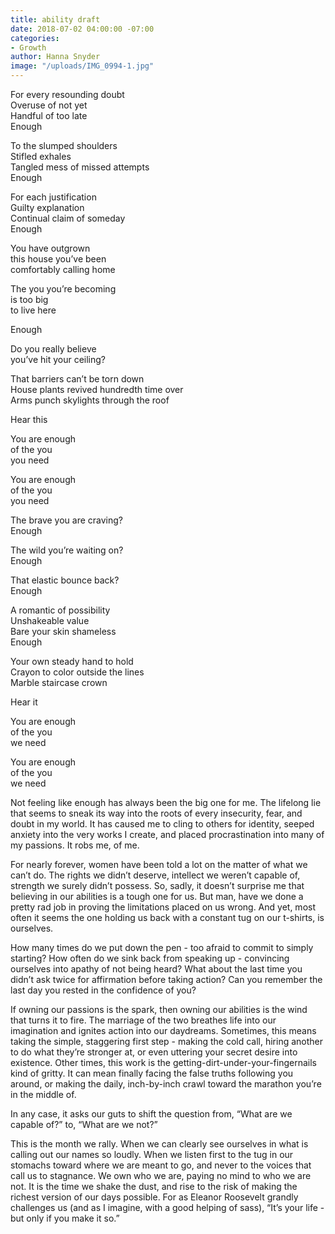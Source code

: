 ```yaml
---
title: ability draft
date: 2018-07-02 04:00:00 -07:00
categories:
- Growth
author: Hanna Snyder
image: "/uploads/IMG_0994-1.jpg"
---
```


For every resounding doubt  
Overuse of not yet  
Handful of too late  
Enough

To the slumped shoulders  
Stifled exhales  
Tangled mess of missed attempts  
Enough

For each justification  
Guilty explanation  
Continual claim of someday   
Enough

You have outgrown   
this house you’ve been   
comfortably calling home  

The you you’re becoming  
is too big   
to live here  

Enough

Do you really believe  
you’ve hit your ceiling?

That barriers can’t be torn down  
House plants revived hundredth time over  
Arms punch skylights through the roof 

Hear this

You are enough   
of the you  
you need

You are enough  
of the you  
you need

The brave you are craving?  
Enough

The wild you’re waiting on?  
Enough

That elastic bounce back?  
Enough

A romantic of possibility  
Unshakeable value  
Bare your skin shameless  
Enough

Your own steady hand to hold  
Crayon to color outside the lines  
Marble staircase crown

Hear it

You are enough  
of the you  
we need

You are enough   
of the you  
we need



Not feeling like enough has always been the big one for me. The lifelong lie that seems to sneak its way into the roots of every insecurity, fear, and doubt in my world. It has caused me to cling to others for identity, seeped anxiety into the very works I create, and placed procrastination into many of my passions. It robs me, of me.

For nearly forever, women have been told a lot on the matter of what we can’t do. The rights we didn’t deserve, intellect we weren’t capable of, strength we surely didn’t possess. So, sadly, it doesn’t surprise me that believing in our abilities is a tough one for us. But man, have we done a pretty rad job in proving the limitations placed on us wrong. And yet, most often it seems the one holding us back with a constant tug on our t-shirts, is ourselves.

How many times do we put down the pen - too afraid to commit to simply starting? How often do we sink back from speaking up - convincing ourselves into apathy of not being heard? What about the last time you didn’t ask twice for affirmation before taking action? Can you remember the last day you rested in the confidence of you?

If owning our passions is the spark, then owning our abilities is the wind that turns it to fire. The marriage of the two breathes life into our imagination and ignites action into our daydreams. Sometimes, this means taking the simple, staggering first step - making the cold call, hiring another to do what they’re stronger at, or even uttering your secret desire into existence. Other times, this work is the getting-dirt-under-your-fingernails kind of gritty. It can mean finally facing the false truths following you around, or making the daily, inch-by-inch crawl toward the marathon you’re in the middle of. 

In any case, it asks our guts to shift the question from, “What are we capable of?” to, “What are we not?”

This is the month we rally. When we can clearly see ourselves in what is calling out our names so loudly. When we listen first to the tug in our stomachs toward where we are meant to go, and never to the voices that call us to stagnance. We own who we are, paying no mind to who we are not. It is the time we shake the dust, and rise to the risk of making the richest version of our days possible. For as Eleanor Roosevelt grandly challenges us (and as I imagine, with a good helping of sass), “It’s your life - but only if you make it so.”
